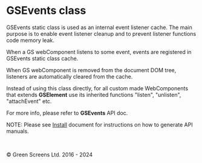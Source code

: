# GSEvents class
 
GSEvents static class is used as an internal event listener cache. The main purpose is to enable event listener cleanup and to prevent listener functions code memory leak.
 
When a GS webComponent listens to some event, events are registered in GSEvents static class cache.
 
When GS webComponent is removed from the document DOM tree, listeners are automatically cleared from the cache.
 
Instead of using this class directly, for all custom made WebComponents that extends **GSElement** use its inherited functions "listen", "unlisten", "attachEvent" etc.
 
For more info, please refer to **GSEvents** API doc.
 
NOTE: Please see [Install](../install.md) document for instructions on how to generate API manuals.
 
<br>

&copy; Green Screens Ltd. 2016 - 2024
